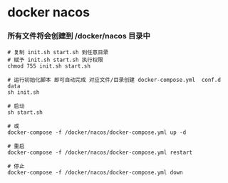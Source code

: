 # docker nacos

### 所有文件将会创建到 /docker/nacos 目录中

```shell script
# 复制 init.sh start.sh 到任意目录
# 赋予 init.sh start.sh 执行权限
chmod 755 init.sh start.sh

# 运行初始化脚本 即可自动完成 对应文件/目录创建 docker-compose.yml  conf.d data
sh init.sh

# 启动
sh start.sh

# 或
docker-compose -f /docker/nacos/docker-compose.yml up -d

# 重启
docker-compose -f /docker/nacos/docker-compose.yml restart

# 停止
docker-compose -f /docker/nacos/docker-compose.yml down
```